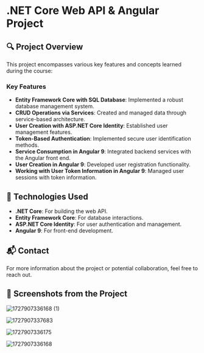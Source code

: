 # .NET Core Web API & Angular Project

## 🔍 Project Overview

This project encompasses various key features and concepts learned during the course:

### Key Features
- **Entity Framework Core with SQL Database**: Implemented a robust database management system.
- **CRUD Operations via Services**: Created and managed data through service-based architecture.
- **User Creation with ASP.NET Core Identity**: Established user management features.
- **Token-Based Authentication**: Implemented secure user identification methods.
- **Service Consumption in Angular 9**: Integrated backend services with the Angular front end.
- **User Creation in Angular 9**: Developed user registration functionality.
- **Working with User Token Information in Angular 9**: Managed user sessions with token information.

## 🌟 Technologies Used
- **.NET Core**: For building the web API.
- **Entity Framework Core**: For database interactions.
- **ASP.NET Core Identity**: For user authentication and management.
- **Angular 9**: For front-end development.

## 📬 Contact
For more information about the project or potential collaboration, feel free to reach out.

## 📸 Screenshots from the Project


![1727907336168 (1)](https://github.com/user-attachments/assets/cc1765c1-4397-422d-8daf-90c37cb93b9f)


![1727907337683](https://github.com/user-attachments/assets/7548efa2-160c-45b5-bb99-5c9279bf97fd)


![1727907336175](https://github.com/user-attachments/assets/fbb40f1d-1de8-4e6e-baf1-7e8fe64fd876)


![1727907336168](https://github.com/user-attachments/assets/e73f74b3-ef07-42e0-ac38-e72540818671)




